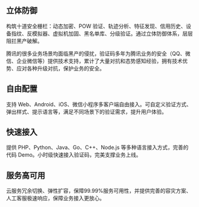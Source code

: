 
## 立体防御
构筑十道安全栅栏：动态加密、POW 验证、轨迹分析、特征发现、信用历史、设备指纹、反模拟器、虚拟机加固、黑名单库、分级验证。通过立体防御体系，层层阻拦黑产破解。 

腾讯的很多业务场景均面临黑产的侵扰，验证码多年为腾讯业务的安全（QQ、微信、企业微信等）提供技术支持，累计了大量对抗和态势感知经验，拥有技术优势、应对各种升级对抗，保护业务的安全。

## 自由配置
支持 Web、Android、iOS、微信小程序多客户端自由接入。可自定义验证方式、弹出样式、提示语言等，满足不同场景下的验证需求，提升用户体验。 

## 快速接入
提供 PHP、Python、Java、Go、C++、Node.js 等多种语言接入方式，完善的代码 Demo。小时级快速接入验证码，完美支撑业务上线。 

## 服务高可用
云服务冗余切换、弹性扩容，保障99.99%服务可用性，并提供完善的容灾方案、人工客服极速响应，保障业务接入更放心。
